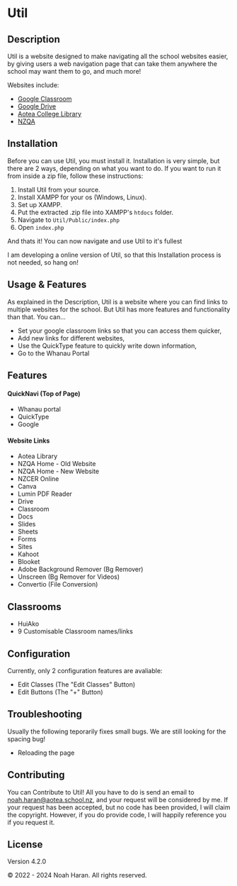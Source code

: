# Util

## Description

Util is a website designed to make navigating all the school websites easier, by giving users a web navigation page that can take them anywhere the school may want them to go, and much more!

Websites include:

 - [Google Classroom](https://classroom.google.com)
 - [Google Drive](https://drive.google.com)
 - [Aotea College Library](https://nz.accessit.online/ATC00/!#dashboard)
 - [NZQA](https://taku.nzqa.govt.nz/learner-home/)

## Installation

Before you can use Util, you must install it.
Installation is very simple, but there are 2 ways, depending on what you want to do. If you want to run it from inside a zip file, follow these instructions:

1. Install Util from your source.
2. Install XAMPP for your os (Windows, Linux).
3. Set up XAMPP.
4. Put the extracted .zip file into XAMPP's `htdocs` folder.
5. Navigate to `Util/Public/index.php`
6. Open `index.php`

And thats it! You can now navigate and use Util to it's fullest

I am developing a online version of Util, so that this Installation process is not needed, so hang on!

## Usage & Features

As explained in the Description, Util is a website where you can find links to multiple websites for the school. But Util has more features and functionality than that.
You can...

 - Set your google classroom links so that you can access them quicker,
 - Add new links for different websites,
 - Use the QuickType feature to quickly write down information,
 - Go to the Whanau Portal

## Features

#### QuickNavi (Top of Page)

 - Whanau portal
 - QuickType
 - Google

#### Website Links

 - Aotea Library
 - NZQA Home - Old Website
 - NZQA Home - New Website
 - NZCER Online
 - Canva
 - Lumin PDF Reader
 - Drive
 - Classroom
 - Docs
 - Slides
 - Sheets
 - Forms
 - Sites
 - Kahoot
 - Blooket
 - Adobe Background Remover (Bg Remover)
 - Unscreen (Bg Remover for Videos)
 - Convertio (File Conversion)

## Classrooms
 - HuiAko
 - 9 Customisable Classroom names/links

## Configuration

Currently, only 2 configuration features are avaliable:

 - Edit Classes (The "Edit Classes" Button)
 - Edit Buttons (The "+" Button)

## Troubleshooting

Usually the following teporarily fixes small bugs. We are still looking for the spacing bug!
 - Reloading the page

## Contributing

You can Contribute to Util! All you have to do is send an email to noah.haran@aotea.school.nz, and your request will be considered by me. If your request has been accepted, but no code has been provided, I will claim the copyright. However, if you do provide code, I will happily reference you if you request it.

## License

Version 4.2.0

&copy; 2022 - 2024 Noah Haran. All rights reserved.